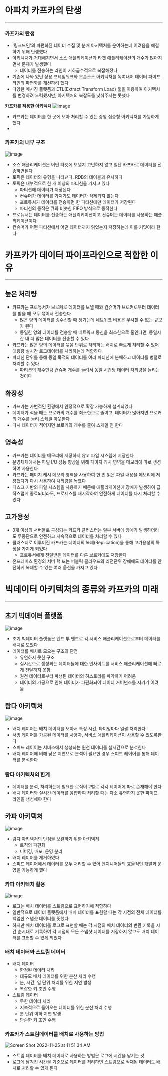 # 아파치 카프카의  탄생
---
### 카프카의 탄생
- '링크드인'의 파편화된 데이터 수집 및 분배 아키텍처를 운여하는데 어려움을 해결하기 위해 탄생했다
- 아키텍처가 거대해지면서 소스 애플리케이션과 타겟 애플리케이션의 개수가 많아지면서 문제가 발생했다
	- 데이터를 전송하는 라인이 기하급수적으로 복잡해졌다
- 기존에 나와 있던 상용 프레임워크와 오픈소스 아키텍처를 녹여내어 데이터 파이프라인의 파편화를 개선하려 했다
- 다양한 메시징 플랫폼과 ETL(Extract Transform Load) 툴을 이용하여 아키텍처를 변경하려 노력했지만, 아키텍처의 복잡도를 낮춰주지는 못했다

**카프카를 적용한 아키텍처**
![image](https://user-images.githubusercontent.com/60502370/203882441-e20d9394-15fa-4f7d-b3a2-8ad416b28e23.png)
- 카프카는 데이터를 한 곳에 모아 처리할 수 있는 중앙 집중형 아키텍처를 가능하게 했다
- 


### 카프카의 내부 구조
![image](https://user-images.githubusercontent.com/60502370/203882669-8b5895b3-a209-4c3c-bd95-a242de310fc9.png)
- 소스 애플리케이션은 어떤 타겟에 보낼지 고민하지 않고 일단 카프카로 데이터를 전송하면된다
- 토픽은 데이터의 유형을 나타낸다. RDB의 테이블과 유사하다
- 토픽은 내부적으로 한 개 이상의 파티션을 가지고 있다
	- 파티션에 데이터가 저장된다
	- 컨슈머가 데이터를 가져가도 데이터가 삭제되지 않는다
	- 프로듀셔가 데이터를 전송하면 한 파티션에만 데이터가 저장된다
	- 파티션의 동작은 큐와 비슷한 FIFO 방식으로 동작한다
- 프로듀서는 데이터를 전송하는 애플리케이션이고 컨슈머는 데이터를 사용하는 애플리케이션이다
- 컨슈머가 어떤 파티션에서 어떤 데이터까지 읽었는지 저장하는데 이를 커밋이라 한다

# 카프카가 데이터 파이프라인으로 적합한 이유
---
## 높은 처리량
- 카프카는 프로듀서가 브로커로 데이터를 보낼 때와 컨슈머가 브로커로부터 데이터를 받을 때 모두 묶어서 전송한다
	- 많은 양의 데이터를 송수신할 때 생기는데 네트워크 비용은 무시할 수 없는 규모가 된다
	- 동일한 양의 데이터를 전송할 때 네트워크 통신을 최소한으로 줄인다면, 동일시간 내 더 많은 데이터를 전송할 수 있다
- 카프카는 많은 양의 데이터를 묶음 단위로 처리하는 배치로 빠르게 처리할 수 있어 대용량 실시간 로그데이터를 처리하는데 적합하다
- 파티션 단위를 통해 동일 목적의 데이터를 여러 파티션에 분배하고 데이터를 병렬로 처리할 수 있다
	- 파티션의 개수만큼 컨슈머 개수를 늘려서 동일 시간당 데이터 처리량을 늘리는 것이다

## 확장성
- 카프카는 가변적인 환경에서 안정적으로 확장 가능하게 설계되었다
- 데이터가 적을 때는 브로커의 개수를 최소한으로 줄이고, 데이터가 많아지면 브로커의 개수를 늘려 스케일 아웃한다
- 다시 데이터가 적어지면 브로커의 개수를 줄여 스케일 인 한다

## 영속성
- 카프카는 데이터를 메모리에 저장하지 않고 파일 시스템에 저장한다
- 운영체제에서는 파일 I/O 성능 향상을 위해 페이지 캐시 영역을 메모리에 따로 생성하여 사용한다
- 카프카는 페이지 캐시 메모리 영역을 사용하여 한 번 읽은 파일 내용을 메모리에 저장했다가 다시 사용하여 처리량을 높였다
- 디스크 기반의 파일 시스템을 사용하기 때문에 애플리케이션에 장애가 발생하여 급작스럽게 종료되더라도, 프로세스를 재시작하여 안전하게 데이터를 다시 처리할 수 있다

## 고가용성
- 3개 이상의 서버들로 구성되는 카프카 클러스터는 일부 서버에 장애가 발생하더라도 무중단으로 안전하고 지속적으로 데이터를 처리할 수 있다
- 클러스터로 이루어진 카프카는 데이터의 복제(Replication)을 통해 고가용성의 특징을 가지게 되었다
	- 프로듀서에게 전달받은 데이터를 다른 브로커에도 저장한다
- 온프레미스 환경의 서버 랙 또는 퍼블릭 클라우드의 리전단위 장애에도 데이터를 안전하게 복제할 수 있는 여러 옵션을 가지고 있다

# 빅데이터 아키텍처의 종류와 카프카의 미래
---
## 초기 빅데이터 플랫폼
![image](https://user-images.githubusercontent.com/60502370/203888840-d58238a3-b9bc-40e6-bf6d-27a5bc57410b.png)
- 초기 빅데이터 플랫폼은 엔드 투 엔드로 각 서비스 애플리케이션으로부터 데이터를 배치로 모았다
- 데이터를 배치로 모으는 구조의 단점
	- 유연하지 못한 구조
	- 실시간으로 생성되는 데이터들에 대한 인사이트를 서비스 애플리케이션에 빠르게 전달하지 못함
	- 원천 데이터로부터 파생된 데이터의 히스토리를 파악하기 어려움
	- 데이터의 가공으로 인해 데이터가 파편화되어 데이터 거버넌스를 지키기 어려움

## 람다 아키텍처
![image](https://user-images.githubusercontent.com/60502370/203889151-4f1e5b77-e5f5-4e6d-98e0-2139b6b70f0c.png)
- 배치 레이어는 배치 데이터를 모아서 특정 시간, 타이밍마다 일괄 처리한다
- 서빙 레이어틑 가공된 데이터를 사용자, 서비스 애플리케이션이 사용할 수 있도록한다
- 스피드 레이어는 서비스에서 생성되는 원천 데이터를 실시간으로 분석한다
- 배치 레이어에 비해 낮은 지연으로 분석이 필요한 경우 스피드 레이어를 통해 데이터를 분석한다

### 람다 아키텍처의 한계
- 데이터를 분석, 처리하는데 필요한 로직이 2벌로 각각 레이어에 따로 존재해야 한다
- 배치 데이터와 실시간 데이터를 융햡하여 처리할 때는 다소 유연하지 못한 파이프 라인을 생성해야 한다

## 카파 아키텍처
![image](https://user-images.githubusercontent.com/60502370/203889582-f5f6370d-db61-4722-a340-d47fc0aa2db9.png)
- 람다 아키텍처의 단점을 보완하기 위한 아키텍처
	- 로직의 파편화
	- 디버깅, 배포, 운영 분리
- 배치 레이어를 제거하였다
- 스피드 레이어에서 데이터를 모두 처리할 수 있어 엔지니어들의 효율적인 개발과 운영을 가능하게 헀다

### 카파 아키텍처 활용
![image](https://user-images.githubusercontent.com/60502370/203889941-0f33b732-896d-4078-b9b2-5c53afabdde6.png)
- 로그는 배치 데이터를 스트림으로 표현하기에 적합하다
- 일반적으로 데이터 플랫폼에서 배치 데이터를 표현할 때는 각 시점의 전체 데이터를 백업한 스냅샷 데이터를 뜻했다
- 하지만 배치 데이터를 로그로 표현할 때는 각 시점의 배치 데이터의 변환 기록을 시간 순서대로 기록하여 각 시점의 모든 스냅샷 데이터를 저장하지 않고도 배치 데이터를 표현할 수 있게 되었다

### 배치 데이터와 스트림 데이터
- 배치 데이터
	- 한정된 데이터 처리
	- 대규모 배치 데이터를 위한 분산 처리 수행
	- 분, 시간, 일 단위 처리를 위한 지연 발생
	- 복잡한 키 조인 수행
- 스트림 데이터
	- 무한 데이터 처리
	- 지속적으로 들어오는 데이터를 위한 분산 처리 수행
	- 분 단위 이하 지연 발생
	- 단순한 키 조인 수행

### 카프카가 스트림데이터를 배치로 사용하는 방법
![Screen Shot 2022-11-25 at 11 51 34 AM](https://user-images.githubusercontent.com/60502370/203890800-5b22f2ef-3dc1-465d-b4ac-81b8a573f4c8.png)
- 스트림 데이터를 배치 데이터로 사용하는 방법은 로그에 시간을 남기는 것
- 로그에 남겨진 시간을 기준으로 데이터를 처리하면 스트림으로 적재된 데이터도 배치로 처리할 수 있게 된다